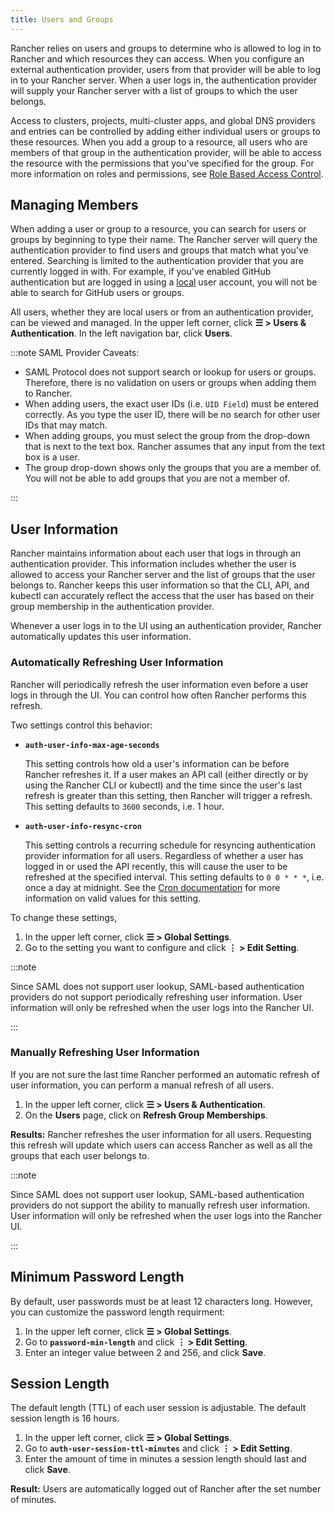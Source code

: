 ```yaml
---
title: Users and Groups
---
```


<head> 
  <link rel="canonical" href="https://ranchermanager.docs.rancher.com/how-to-guides/new-user-guides/authentication-permissions-and-global-configuration/authentication-config/manage-users-and-groups"/>
</head>

Rancher relies on users and groups to determine who is allowed to log in to Rancher and which resources they can access. When you configure an external authentication provider, users from that provider will be able to log in to your Rancher server. When a user logs in, the authentication provider will supply your Rancher server with a list of groups to which the user belongs.

Access to clusters, projects, multi-cluster apps, and global DNS providers and entries can be controlled by adding either individual users or groups to these resources. When you add a group to a resource, all users who are members of that group in the authentication provider, will be able to access the resource with the permissions that you've specified for the group. For more information on roles and permissions, see [Role Based Access Control](../manage-role-based-access-control-rbac/manage-role-based-access-control-rbac.md).

## Managing Members

When adding a user or group to a resource, you can search for users or groups by beginning to type their name. The Rancher server will query the authentication provider to find users and groups that match what you've entered. Searching is limited to the authentication provider that you are currently logged in with. For example, if you've enabled GitHub authentication but are logged in using a [local](create-local-users.md) user account, you will not be able to search for GitHub users or groups.

All users, whether they are local users or from an authentication provider, can be viewed and managed. In the upper left corner, click **☰ > Users & Authentication**. In the left navigation bar, click **Users**.

:::note SAML Provider Caveats:

- SAML Protocol does not support search or lookup for users or groups. Therefore, there is no validation on users or groups when adding them to Rancher.
- When adding users, the exact user IDs (i.e. `UID Field`) must be entered correctly. As you type the user ID, there will be no search for other  user IDs that may match.
- When adding groups, you must select the group from the drop-down that is next to the text box. Rancher assumes that any input from the text box is a user.
- The group drop-down shows only the groups that you are a member of. You will not be able to add groups that you are not a member of.

:::

## User Information

Rancher maintains information about each user that logs in through an authentication provider. This information includes whether the user is allowed to access your Rancher server and the list of groups that the user belongs to. Rancher keeps this user information so that the CLI, API, and kubectl can accurately reflect the access that the user has based on their group membership in the authentication provider.

Whenever a user logs in to the UI using an authentication provider, Rancher automatically updates this user information.

### Automatically Refreshing User Information

Rancher will periodically refresh the user information even before a user logs in through the UI. You can control how often Rancher performs this refresh.

Two settings control this behavior:

- **`auth-user-info-max-age-seconds`**

    This setting controls how old a user's information can be before Rancher refreshes it. If a user makes an API call (either directly or by using the Rancher CLI or kubectl) and the time since the user's last refresh is greater than this setting, then Rancher will trigger a refresh. This setting defaults to `3600` seconds, i.e. 1 hour.

- **`auth-user-info-resync-cron`**

    This setting controls a recurring schedule for resyncing authentication provider information for all users. Regardless of whether a user has logged in or used the API recently, this will cause the user to be refreshed at the specified interval. This setting defaults to `0 0 * * *`, i.e. once a day at midnight. See the [Cron documentation](https://en.wikipedia.org/wiki/Cron) for more information on valid values for this setting.

To change these settings,

1. In the upper left corner, click **☰ > Global Settings**.
1. Go to the setting you want to configure and click **⋮ > Edit Setting**.

:::note

Since SAML does not support user lookup, SAML-based authentication providers do not support periodically refreshing user information. User information will only be refreshed when the user logs into the Rancher UI.

:::
### Manually Refreshing User Information

If you are not sure the last time Rancher performed an automatic refresh of user information, you can perform a manual refresh of all users.

1. In the upper left corner, click **☰ > Users & Authentication**.
1. On the **Users** page, click on **Refresh Group Memberships**.

**Results:** Rancher refreshes the user information for all users. Requesting this refresh will update which users can access Rancher as well as all the groups that each user belongs to.

:::note

Since SAML does not support user lookup, SAML-based authentication providers do not support the ability to manually refresh user information. User information will only be refreshed when the user logs into the Rancher UI.

:::

## Minimum Password Length

By default, user passwords must be at least 12 characters long. However, you can customize the password length requirment:

1. In the upper left corner, click **☰ > Global Settings**.
1. Go to **`password-min-length`** and click **⋮ > Edit Setting**.
1. Enter an integer value between 2 and 256, and click **Save**.

## Session Length

The default length (TTL) of each user session is adjustable. The default session length is 16 hours.

1. In the upper left corner, click **☰ > Global Settings**.
1. Go to **`auth-user-session-ttl-minutes`** and click **⋮ > Edit Setting**.
1. Enter the amount of time in minutes a session length should last and click **Save**.

**Result:** Users are automatically logged out of Rancher after the set number of minutes.
